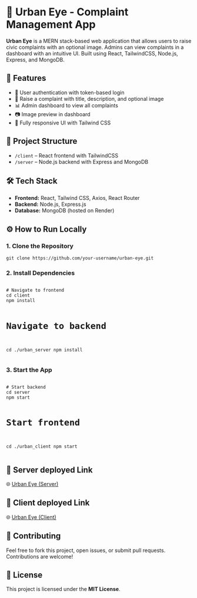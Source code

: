 <h1>🌆 Urban Eye - Complaint Management App</h1>

<p><strong>Urban Eye</strong> is a MERN stack-based web application that allows users to raise civic complaints with an optional image. Admins can view complaints in a dashboard with an intuitive UI. Built using React, TailwindCSS, Node.js, Express, and MongoDB.</p>


<h2>🚀 Features</h2>
<ul>
  <li>🔐 User authentication with token-based login</li>
  <li>📝 Raise a complaint with title, description, and optional image</li>
  <li>📊 Admin dashboard to view all complaints</li>
  <li>📷 Image preview in dashboard</li>
  <li>🧭 Fully responsive UI with Tailwind CSS</li>
</ul>


<h2>📁 Project Structure</h2>
<ul>
  <li><code>/client</code> – React frontend with TailwindCSS</li>
  <li><code>/server</code> – Node.js backend with Express and MongoDB</li>
</ul>



<h2>🛠️ Tech Stack</h2>
<ul>
  <li><strong>Frontend:</strong> React, Tailwind CSS, Axios, React Router</li>
  <li><strong>Backend:</strong> Node.js, Express.js</li>
  <li><strong>Database:</strong> MongoDB (hosted on Render)</li>
</ul>



<h2>⚙️ How to Run Locally</h2>

<h3>1. Clone the Repository</h3>
<pre><code>git clone https://github.com/your-username/urban-eye.git</code></pre>

<h3>2. Install Dependencies</h3>
<pre><code>
# Navigate to frontend
cd client
npm install

# Navigate to backend
cd ./urban_server
npm install
</code></pre>

<h3>3. Start the App</h3>
<pre><code>
# Start backend
cd server
npm start

# Start frontend
cd ./urban_client
npm start
</code></pre>



<h2>🔗 Server deployed Link</h2>
<p>🌐 <a href="https://urbaneye-client.onrender.com" target="_blank">Urban Eye (Server)</a></p>

<h2>🔗 Client deployed Link</h2>
<p>🌐 <a href="https://urbaneye.vercel.app/" target="_blank">Urban Eye (Client)</a></p>

<h2>🙌 Contributing</h2>


<p>Feel free to fork this project, open issues, or submit pull requests. Contributions are welcome!</p>



<h2>📄 License</h2>
<p>This project is licensed under the <strong>MIT License</strong>.</p>
